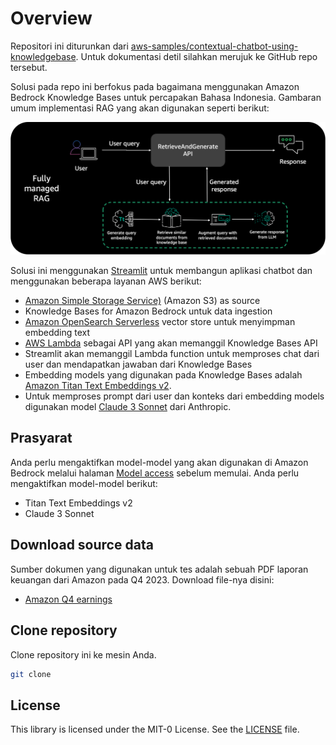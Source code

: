 # Overview

Repositori ini diturunkan dari [aws-samples/contextual-chatbot-using-knowledgebase](https://github.com/aws-samples/amazon-bedrock-samples/tree/main/rag-solutions/contextual-chatbot-using-knowledgebase). Untuk dokumentasi detil silahkan merujuk ke GitHub repo tersebut.

Solusi pada repo ini berfokus pada bagaimana menggunakan Amazon Bedrock Knowledge Bases untuk percapakan Bahasa Indonesia. Gambaran umum implementasi RAG yang akan digunakan seperti berikut:

![RAG](images/architecture_2.jpg)

Solusi ini menggunakan [Streamlit](http://streamlit/) untuk membangun aplikasi chatbot dan menggunakan beberapa layanan AWS berikut:

* [Amazon Simple Storage Service)](https://aws.amazon.com/s3/) (Amazon S3) as source
* Knowledge Bases for Amazon Bedrock untuk data ingestion
* [Amazon OpenSearch Serverless](https://aws.amazon.com/opensearch-service/features/serverless/) vector store untuk menyimpman embedding text
* [AWS Lambda](https://aws.amazon.com/lambda/) sebagai API yang akan memanggil Knowledge Bases API
* Streamlit akan memanggil Lambda function untuk memproses chat dari user dan mendapatkan jawaban dari Knowledge Bases
* Embedding models yang digunakan pada Knowledge Bases adalah [Amazon Titan Text Embeddings v2](https://aws.amazon.com/bedrock/titan/).
* Untuk memproses prompt dari user dan konteks dari embedding models digunakan model [Claude 3 Sonnet](https://aws.amazon.com/bedrock/claude/) dari Anthropic.

## Prasyarat

Anda perlu mengaktifkan model-model yang akan digunakan di Amazon Bedrock melalui halaman [Model access](https://docs.aws.amazon.com/bedrock/latest/userguide/model-access.html) sebelum memulai. Anda perlu mengaktifkan model-model berikut:

- Titan Text Embeddings v2
- Claude 3 Sonnet

## Download source data

Sumber dokumen yang digunakan untuk tes adalah sebuah PDF laporan keuangan dari Amazon pada Q4 2023. Download file-nya disini:

- [Amazon Q4 earnings](https://s2.q4cdn.com/299287126/files/doc_financials/2023/q4/AMZN-Q4-2023-Earnings-Release.pdf)

## Clone repository

Clone repository ini ke mesin Anda.

```sh
git clone 
```

## License

This library is licensed under the MIT-0 License. See the [LICENSE](LICENSE) file.
